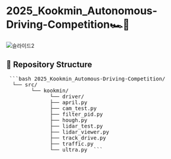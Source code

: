 # 2025_Kookmin_Autonomous-Driving-Competition🏎️🚦
![슬라이드2](https://github.com/user-attachments/assets/a6fda189-8e58-4c75-a03b-dbaf816cc113)

## 📁 Repository Structure 
<pre> ```bash 2025_Kookmin_Automous-Driving-Competition/ 
  └── src/ 
        └── kookmin/ 
              └── driver/ 
              ├── april.py  
              ├── cam_test.py  
              ├── filter_pid.py  
              ├── hough.py  
              ├── lidar_test.py  
              ├── lidar_viewer.py  
              ├── track_drive.py  
              ├── traffic.py  
              └── ultra.py  ``` </pre>


